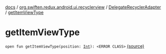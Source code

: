 [docs](../../index.md) / [org.swiften.redux.android.ui.recyclerview](../index.md) / [DelegateRecyclerAdapter](index.md) / [getItemViewType](./get-item-view-type.md)

# getItemViewType

`open fun getItemViewType(position: `[`Int`](https://kotlinlang.org/api/latest/jvm/stdlib/kotlin/-int/index.html)`): <ERROR CLASS>` [(source)](https://github.com/protoman92/KotlinRedux/tree/master/android/android-recyclerview/src/main/java/org/swiften/redux/android/ui/recyclerview/RecyclerAdapter.kt#L44)